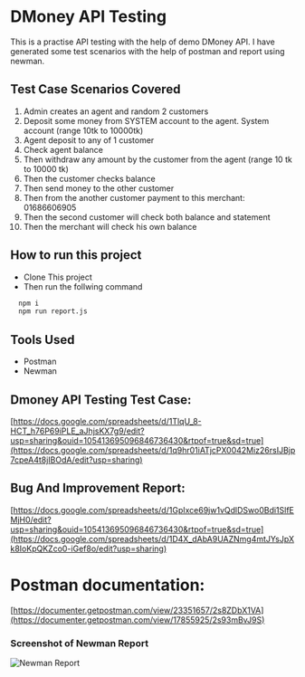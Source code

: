 # DMoney API Testing

This is a practise API testing with the help of demo DMoney API. I have generated some test scenarios with the help of postman and report using newman.

## Test Case Scenarios Covered

1. Admin creates an agent and random 2 customers
2. Deposit some money from SYSTEM account to the agent. System account (range 10tk to 10000tk)
3. Agent deposit to any of 1 customer
4. Check agent balance
5. Then withdraw any amount by the customer from the agent (range 10 tk to 10000 tk)
6. Then the customer checks balance
7. Then send money to the other customer
8. Then from the another customer payment to this merchant: 01686606905
9. Then the second customer will check both balance and statement
10. Then the merchant will check his own balance

## How to run this project

- Clone This project
- Then run the follwing command 

```bash
  npm i
  npm run report.js
```
## Tools Used
- Postman
- Newman


## Dmoney API Testing Test Case:
[https://docs.google.com/spreadsheets/d/1TlqU_8-HCT_h76P69iPLE_aJhjsKX7g9/edit?usp=sharing&ouid=105413695096846736430&rtpof=true&sd=true](https://docs.google.com/spreadsheets/d/1q9hr01iATjcPX0042Miz26rsIJBjp7cpeA4t8jIBOdA/edit?usp=sharing)

## Bug And Improvement Report:
[https://docs.google.com/spreadsheets/d/1GpIxce69jw1vQdlDSwo0Bdi1SlfEMjH0/edit?usp=sharing&ouid=105413695096846736430&rtpof=true&sd=true](https://docs.google.com/spreadsheets/d/1D4X_dAbA9UAZNmg4mtJYsJpXk8IoKpQKZco0-iGef8o/edit?usp=sharing)

# Postman documentation:
[https://documenter.getpostman.com/view/23351657/2s8ZDbX1VA](https://documenter.getpostman.com/view/17855925/2s93mBvJ9S)

### Screenshot of Newman Report
![Newman Report](https://github.com/foysal619/Dmoney-API-Testing/assets/61048879/66b4235e-b3b2-47ab-9aeb-1d382f99b382)





